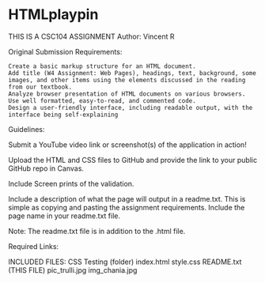 # HTMLplaypin

THIS IS A CSC104 ASSIGNMENT
Author: Vincent R

Original Submission Requirements:

    Create a basic markup structure for an HTML document.
    Add title (W4 Assignment: Web Pages), headings, text, background, some images, and other items using the elements discussed in the reading from our textbook.
    Analyze browser presentation of HTML documents on various browsers.
    Use well formatted, easy-to-read, and commented code.
    Design a user-friendly interface, including readable output, with the interface being self-explaining



Guidelines:

Submit a YouTube video link or screenshot(s) of the application in action!

Upload the HTML and CSS files to GitHub and provide the link to your public GitHub repo in Canvas.

Include Screen prints of the validation.

Include a description of what the page will output in a readme.txt.
This is simple as copying and pasting the assignment requirements.
Include the page name in your readme.txt file.

Note: The readme.txt file is in addition to the .html file.


Required Links:



INCLUDED FILES:
CSS Testing (folder)
	index.html
	style.css
    README.txt (THIS FILE)
    pic_trulli.jpg
    img_chania.jpg
